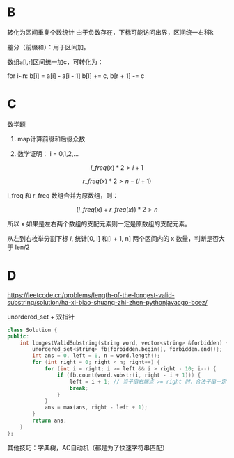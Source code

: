 # B
转化为区间重复个数统计
由于负数存在，下标可能访问出界，区间统一右移k

差分（前缀和）：用于区间加。

数组a[l,r]区间统一加c，可转化为：

for i~n: b[i] = a[i] - a[i - 1]
b[l] += c, b[r + 1] -= c

# C
数学题

1. map计算前缀和后缀众数

2. 数学证明：
i = 0,1,2,...

$$l\_freq(x) * 2 > i + 1$$

$$r\_freq(x) * 2 > n - (i + 1)$$

l_freq 和 r_freq 数组合并为原数组，则：

$$(l\_freq(x) + r\_freq(x)) * 2 > n$$

所以 x 如果是左右两个数组的支配元素则一定是原数组的支配元素。

从左到右枚举分割下标 $i$, 统计[0, i] 和[i + 1, n] 两个区间内的 x 数量，判断是否大于 len/2

# D
https://leetcode.cn/problems/length-of-the-longest-valid-substring/solution/ha-xi-biao-shuang-zhi-zhen-pythonjavacgo-bcez/

unordered_set + 双指针
```cpp
class Solution {
public:
    int longestValidSubstring(string word, vector<string> &forbidden) {
        unordered_set<string> fb{forbidden.begin(), forbidden.end()};
        int ans = 0, left = 0, n = word.length();
        for (int right = 0; right < n; right++) {
            for (int i = right; i >= left && i > right - 10; i--) {
                if (fb.count(word.substr(i, right - i + 1))) {
                    left = i + 1; // 当子串右端点 >= right 时，合法子串一定不能包含 word[i]
                    break;
                }
            }
            ans = max(ans, right - left + 1);
        }
        return ans;
    }
};
```

其他技巧：字典树，AC自动机（都是为了快速字符串匹配）

